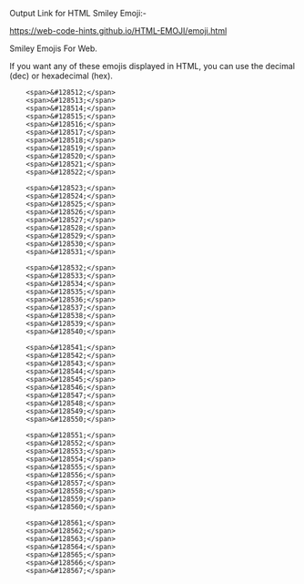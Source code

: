 Output Link for HTML Smiley Emoji:-

https://web-code-hints.github.io/HTML-EMOJI/emoji.html

Smiley Emojis For Web.

If you want any of these emojis displayed in HTML, you can use the decimal (dec) or hexadecimal (hex).

		<span>&#128512;</span>
		<span>&#128513;</span>
		<span>&#128514;</span>
		<span>&#128515;</span>
		<span>&#128516;</span>
		<span>&#128517;</span>
		<span>&#128518;</span>
		<span>&#128519;</span>
		<span>&#128520;</span>
		<span>&#128521;</span>
		<span>&#128522;</span>

		<span>&#128523;</span>
		<span>&#128524;</span>
		<span>&#128525;</span>
		<span>&#128526;</span>
		<span>&#128527;</span>
		<span>&#128528;</span>
		<span>&#128529;</span>
		<span>&#128530;</span>
		<span>&#128531;</span>

		<span>&#128532;</span>
		<span>&#128533;</span>
		<span>&#128534;</span>
		<span>&#128535;</span>
		<span>&#128536;</span>
		<span>&#128537;</span>
		<span>&#128538;</span>
		<span>&#128539;</span>
		<span>&#128540;</span>

		<span>&#128541;</span>
		<span>&#128542;</span>
		<span>&#128543;</span>
		<span>&#128544;</span>
		<span>&#128545;</span>
		<span>&#128546;</span>
		<span>&#128547;</span>
		<span>&#128548;</span>
		<span>&#128549;</span>
		<span>&#128550;</span>

		<span>&#128551;</span>
		<span>&#128552;</span>
		<span>&#128553;</span>
		<span>&#128554;</span>
		<span>&#128555;</span>
		<span>&#128556;</span>
		<span>&#128557;</span>
		<span>&#128558;</span>
		<span>&#128559;</span>
		<span>&#128560;</span>

		<span>&#128561;</span>
		<span>&#128562;</span>
		<span>&#128563;</span>
		<span>&#128564;</span>
		<span>&#128565;</span>
		<span>&#128566;</span>
		<span>&#128567;</span>
